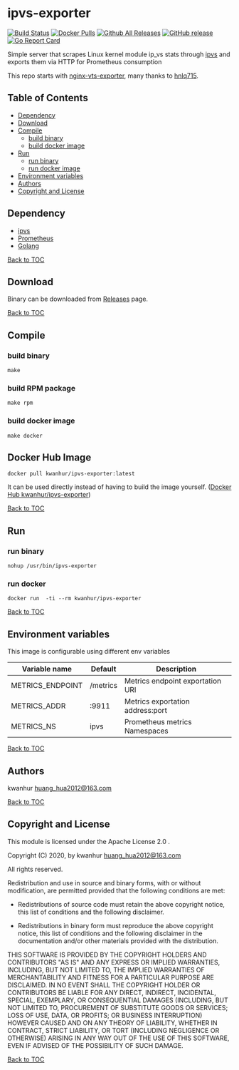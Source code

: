 # ipvs-exporter

[![Build Status](https://travis-ci.org/kwanhur/ipvs-exporter.svg?branch=master)](https://travis-ci.org/kwanhur/ipvs-exporter)
[![Docker Pulls](https://img.shields.io/docker/pulls/kwanhur/ipvs-exporter.svg)](https://hub.docker.com/r/kwanhur/ipvs-exporter)
[![Github All Releases](https://img.shields.io/github/downloads/kwanhur/ipvs-exporter/total.svg)](https://github.com/kwanhur/ipvs-exporter)
[![GitHub release](https://img.shields.io/github/release/kwanhur/ipvs-exporter.svg)](https://github.com/kwanhur/ipvs-exporter)
[![Go Report Card](https://goreportcard.com/badge/github.com/kwanhur/ipvs-exporter)](https://goreportcard.com/report/github.com/kwanhur/ipvs-exporter)

Simple server that scrapes Linux kernel module ip_vs stats through [ipvs](https://github.com/moby/ipvs) and exports them via HTTP for Prometheus consumption

This repo starts with [nginx-vts-exporter](https://github.com/hnlq715/nginx-vts-exporter), many thanks to [hnlq715](https://github.com/hnlq715).

## Table of Contents
* [Dependency](#dependency)
* [Download](#download)
* [Compile](#compile)
  * [build binary](#build-binary)
  * [build docker image](#build-docker-image)
* [Run](#run)
  * [run binary](#run-binary)
  * [run docker image](#run-docker)
* [Environment variables](#environment-variables)
* [Authors](#authors)
* [Copyright and License](#copyright-and-license)

## Dependency

* [ipvs](https://github.com/moby/ipvs)
* [Prometheus](https://prometheus.io/)
* [Golang](https://golang.org/)

[Back to TOC](#table-of-contents)

## Download

Binary can be downloaded from [Releases](https://github.com/kwanhur/ipvs-exporter/releases) page.

[Back to TOC](#table-of-contents)

## Compile

### build binary

``` shell
make
```

### build RPM package
``` shell
make rpm
```

### build docker image
``` shell
make docker
```

## Docker Hub Image
``` shell
docker pull kwanhur/ipvs-exporter:latest
```
It can be used directly instead of having to build the image yourself.
([Docker Hub kwanhur/ipvs-exporter](https://hub.docker.com/r/kwanhur/ipvs-exporter/))

[Back to TOC](#table-of-contents)

## Run

### run binary
``` shell
nohup /usr/bin/ipvs-exporter
```

### run docker
```
docker run  -ti --rm kwanhur/ipvs-exporter
```

[Back to TOC](#table-of-contents)

## Environment variables

This image is configurable using different env variables

| Variable name    | Default  | Description                      |
|------------------|----------|----------------------------------|
| METRICS_ENDPOINT | /metrics | Metrics endpoint exportation URI |
| METRICS_ADDR     | :9911    | Metrics exportation address:port |
| METRICS_NS       | ipvs     | Prometheus metrics Namespaces    |

[Back to TOC](#table-of-contents)

## Authors

kwanhur <huang_hua2012@163.com>

[Back to TOC](#table-of-contents)

## Copyright and License

This module is licensed under the Apache License 2.0 .

Copyright (C) 2020, by kwanhur <huang_hua2012@163.com>

All rights reserved.

Redistribution and use in source and binary forms, with or without modification, are permitted provided that the following conditions are met:

* Redistributions of source code must retain the above copyright notice, this list of conditions and the following disclaimer.

* Redistributions in binary form must reproduce the above copyright notice, this list of conditions and the following disclaimer in the documentation and/or other materials provided with the distribution.

THIS SOFTWARE IS PROVIDED BY THE COPYRIGHT HOLDERS AND CONTRIBUTORS "AS IS" AND ANY EXPRESS OR IMPLIED WARRANTIES, INCLUDING, BUT NOT LIMITED TO, THE IMPLIED WARRANTIES OF MERCHANTABILITY AND FITNESS FOR A PARTICULAR PURPOSE ARE DISCLAIMED. IN NO EVENT SHALL THE COPYRIGHT HOLDER OR CONTRIBUTORS BE LIABLE FOR ANY DIRECT, INDIRECT, INCIDENTAL, SPECIAL, EXEMPLARY, OR CONSEQUENTIAL DAMAGES (INCLUDING, BUT NOT LIMITED TO, PROCUREMENT OF SUBSTITUTE GOODS OR SERVICES; LOSS OF USE, DATA, OR PROFITS; OR BUSINESS INTERRUPTION) HOWEVER CAUSED AND ON ANY THEORY OF LIABILITY, WHETHER IN CONTRACT, STRICT LIABILITY, OR TORT (INCLUDING NEGLIGENCE OR OTHERWISE) ARISING IN ANY WAY OUT OF THE USE OF THIS SOFTWARE, EVEN IF ADVISED OF THE POSSIBILITY OF SUCH DAMAGE.

[Back to TOC](#table-of-contents)